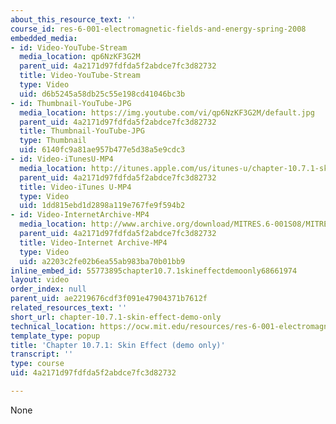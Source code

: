 ```yaml
---
about_this_resource_text: ''
course_id: res-6-001-electromagnetic-fields-and-energy-spring-2008
embedded_media:
- id: Video-YouTube-Stream
  media_location: qp6NzKF3G2M
  parent_uid: 4a2171d97fdfda5f2abdce7fc3d82732
  title: Video-YouTube-Stream
  type: Video
  uid: d6b5245a58db25c55e198cd41046bc3b
- id: Thumbnail-YouTube-JPG
  media_location: https://img.youtube.com/vi/qp6NzKF3G2M/default.jpg
  parent_uid: 4a2171d97fdfda5f2abdce7fc3d82732
  title: Thumbnail-YouTube-JPG
  type: Thumbnail
  uid: 6140fc9a81ae957b477e5d38a5e9cdc3
- id: Video-iTunesU-MP4
  media_location: http://itunes.apple.com/us/itunes-u/chapter-10.7.1-skin-effect/id538892150?i=117217777
  parent_uid: 4a2171d97fdfda5f2abdce7fc3d82732
  title: Video-iTunes U-MP4
  type: Video
  uid: 1dd815ebd1d2898a119e767fe9f594b2
- id: Video-InternetArchive-MP4
  media_location: http://www.archive.org/download/MITRES.6-001S08/MITRES6_001S08_10-7-1_demo_220k.mp4
  parent_uid: 4a2171d97fdfda5f2abdce7fc3d82732
  title: Video-Internet Archive-MP4
  type: Video
  uid: a2203c2fe02b6ea55ab983ba70b01bb9
inline_embed_id: 55773895chapter10.7.1skineffectdemoonly68661974
layout: video
order_index: null
parent_uid: ae2219676cdf3f091e47904371b7612f
related_resources_text: ''
short_url: chapter-10.7.1-skin-effect-demo-only
technical_location: https://ocw.mit.edu/resources/res-6-001-electromagnetic-fields-and-energy-spring-2008/chapter-10/chapter-10.7.1-skin-effect-demo-only
template_type: popup
title: 'Chapter 10.7.1: Skin Effect (demo only)'
transcript: ''
type: course
uid: 4a2171d97fdfda5f2abdce7fc3d82732

---
```

None